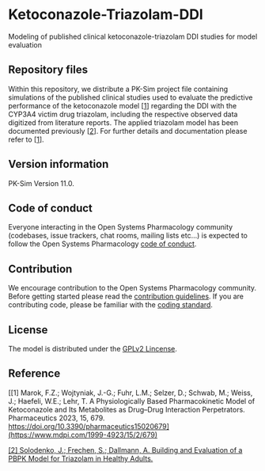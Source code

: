# Ketoconazole-Triazolam-DDI
Modeling of published clinical ketoconazole-triazolam DDI studies for model evaluation

## Repository files
Within this repository, we distribute a PK-Sim project file containing simulations of the published clinical studies used to evaluate the predictive performance of the ketoconazole model [[1](https://www.mdpi.com/1999-4923/15/2/679)] regarding the DDI with the CYP3A4 victim drug triazolam, including the respective observed data digitized from literature reports. The applied triazolam model has been documented previously [[2](https://github.com/Open-Systems-Pharmacology/OSP-PBPK-Model-Library/blob/master/Triazolam/Triazolam_evaluation_report.pdf)]. For further details and documentation please refer to [[1](https://www.mdpi.com/1999-4923/15/2/679)].

## Version information

PK-Sim Version 11.0.

## Code of conduct

Everyone interacting in the Open Systems Pharmacology community (codebases, issue trackers, chat rooms, mailing lists etc...) is expected to follow the Open Systems Pharmacology [code of conduct](https://github.com/Open-Systems-Pharmacology/Suite/blob/master/CODE_OF_CONDUCT.md#contributor-covenant-code-of-conduct).

## Contribution

We encourage contribution to the Open Systems Pharmacology community. Before getting started please read the [contribution guidelines](https://github.com/Open-Systems-Pharmacology/Suite/blob/master/CONTRIBUTING.md#ways-to-contribute). If you are contributing code, please be familiar with the [coding standard](https://github.com/Open-Systems-Pharmacology/Suite/blob/master/CODING_STANDARDS.md#visual-studio-settings).

## License 
The model is distributed under the [GPLv2 Lincense](https://github.com/Open-Systems-Pharmacology/Suite/blob/develop/LICENSE).

## Reference
[[1] Marok, F.Z.; Wojtyniak, J.-G.; Fuhr, L.M.; Selzer, D.; Schwab, M.; Weiss, J.; Haefeli, W.E.; Lehr, T. A Physiologically Based Pharmacokinetic Model of Ketoconazole and Its Metabolites as Drug–Drug Interaction Perpetrators. Pharmaceutics 2023, 15, 679. https://doi.org/10.3390/pharmaceutics15020679](https://www.mdpi.com/1999-4923/15/2/679)

[[2] Solodenko, J.; Frechen, S.; Dallmann, A. Building and Evaluation of a PBPK Model for Triazolam in Healthy Adults.](https://github.com/Open-Systems-Pharmacology/OSP-PBPK-Model-Library/blob/master/Triazolam/Triazolam_evaluation_report.pdf)
